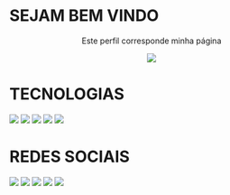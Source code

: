 <h1> SEJAM BEM VINDO </h1>
<p align="center" "black" >Este perfil corresponde minha página</p>

<p align="center">
  <a href="https://github.com/DenverCoder1/readme-typing-svg">
	  <img src="https://readme-typing-svg.herokuapp.com?lines=Me+chamo+emmanuelle+coutinho;Sou+advogada,+Desenvolvedora+Full+Stack!&center=true&width=780&height=45">
  </a>
</p>

# TECNOLOGIAS

<img src="https://img.shields.io/badge/HTML5-FF00FF?style=for-the-badge&logo=HTML5&logoColor=white" />
<img src="https://img.shields.io/badge/CSS3-FFFF00?style=for-the-badge&logo=CSS3&logoColor=white" />
<img src="https://img.shields.io/badge/BOOTSTRAP-00FF00?style=for-the-badge&logo=Codecov&logoColor=white" />
<img src="https://img.shields.io/badge/GIT-B0E0E6?style=for-the-badge&logo=Codecov&logoColor=white" />
<img src="https://img.shields.io/badge/GITHUB-FF1493?style=for-the-badge&logo=Codecov&logoColor=white" />

# REDES SOCIAIS

<img src="https://img.shields.io/badge/FACEBOOK-FF00FF?style=for-the-badge&logo=Codecov&logoColor=white" />
<img src="https://img.shields.io/badge/INSTAGRAM-FFFF00?style=for-the-badge&logo=Codecov&logoColor=white" />
<img src="https://img.shields.io/badge/TWINTER-00FF00?style=for-the-badge&logo=Codecov&logoColor=white" />
<img src="https://img.shields.io/badge/LINKEDIN-B0E0E6?style=for-the-badge&logo=Codecov&logoColor=white" />
<img src="https://img.shields.io/badge/YOUTUBE-FF1493?style=for-the-badge&logo=Codecov&logoColor=white" />







